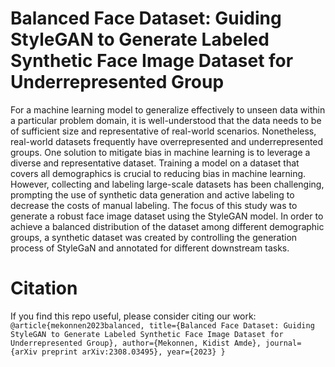 # Balanced Face Dataset: Guiding StyleGAN to Generate Labeled Synthetic Face Image Dataset for Underrepresented Group

For a machine learning model to generalize effectively to unseen data within a particular problem domain, it is well-understood that the data needs to be of sufficient size and representative of real-world scenarios. Nonetheless, real-world datasets frequently have overrepresented and underrepresented groups. One solution to mitigate bias in machine learning is to leverage a diverse and representative dataset. Training a model on a dataset that covers all demographics is crucial to reducing bias in machine learning. However, collecting and labeling large-scale datasets has been challenging, prompting the use of synthetic data generation and active labeling to decrease the costs of manual labeling. The focus of this study was to generate a robust face image dataset using the StyleGAN model. In order to achieve a balanced distribution of the dataset among different demographic groups, a synthetic dataset was created by controlling the generation process of StyleGaN and annotated for different downstream tasks.



# Citation
If you find this repo useful, please consider citing our work:
`
@article{mekonnen2023balanced,
  title={Balanced Face Dataset: Guiding StyleGAN to Generate Labeled Synthetic Face Image Dataset for Underrepresented Group},
  author={Mekonnen, Kidist Amde},
  journal={arXiv preprint arXiv:2308.03495},
  year={2023}
}`
